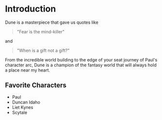 # Introduction

Dune is a masterpiece that gave us quotes like

> "Fear is the mind-killer"

and 

> "When is a gift not a gift?"

From the incredible world building to the edge of your seat journey of 
Paul's character arc, Dune is a champion of the fantasy world that will
always hold a place near my heart.

## Favorite Characters

- Paul
- Duncan Idaho
- Liet Kynes
- Scytale

